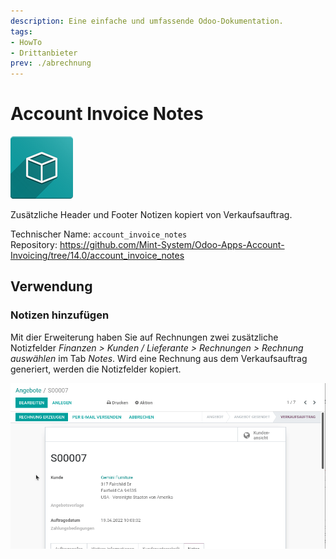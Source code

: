 ```yaml
---
description: Eine einfache und umfassende Odoo-Dokumentation.
tags:
- HowTo
- Drittanbieter
prev: ./abrechnung
---
```

# Account Invoice Notes

![icon_oms_box](assets/icon_oms_box.png)

Zusätzliche Header und Footer Notizen kopiert von Verkaufsauftrag.

Technischer Name: `account_invoice_notes`\
Repository: <https://github.com/Mint-System/Odoo-Apps-Account-Invoicing/tree/14.0/account_invoice_notes>

## Verwendung

### Notizen hinzufügen

Mit dier Erweiterung haben Sie auf Rechnungen zwei zusätzliche Notizfelder *Finanzen > Kunden / Lieferante > Rechnungen > Rechnung auswählen* im Tab *Notes*. Wird eine Rechnung aus dem Verkaufsauftrag generiert, werden die Notizfelder kopiert.

![Account Invoice Notes](assets/Account%20Invoice%20Notes.gif)